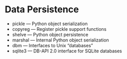 # Data Persistence

- pickle — Python object serialization
- copyreg — Register pickle support functions
- shelve — Python object persistence
- marshal — Internal Python object serialization
- dbm — Interfaces to Unix “databases”
- sqlite3 — DB-API 2.0 interface for SQLite databases

